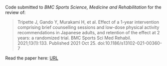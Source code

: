 Code submitted to <i>BMC Sports Science, Medicine and Rehabilitation</i> for the review of:
> Tripette J, Gando Y, Murakami H, et al. Effect of a 1-year intervention comprising brief counselling sessions and low-dose physical activity recommendations in Japanese adults, and retention of the effect at 2 years: a randomized trial. BMC Sports Sci Med Rehabil. 2021;13(1):133. Published 2021 Oct 25. doi:10.1186/s13102-021-00360-7

Read the paper here: <a href="https://bmcsportsscimedrehabil.biomedcentral.com/articles/10.1186/s13102-021-00360-7">URL</a>
